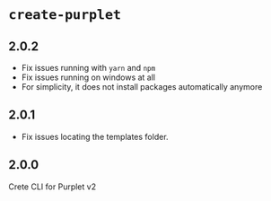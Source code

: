 # `create-purplet`

## 2.0.2

- Fix issues running with `yarn` and `npm`
- Fix issues running on windows at all
- For simplicity, it does not install packages automatically anymore

## 2.0.1

- Fix issues locating the templates folder.

## 2.0.0

Crete CLI for Purplet v2
